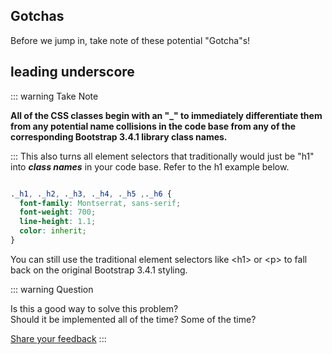 ## Gotchas

Before we jump in, take note of these potential "Gotcha"s! 

## leading underscore

::: warning Take Note 

**All of the CSS classes begin with an "_" to immediately differentiate them from any potential name collisions in the code base from any of the corresponding Bootstrap 3.4.1 library class names.**


:::
This also turns all element selectors that traditionally would just be "h1" into **_class names_** in your code base. Refer to the h1 example below. 

```css 

._h1, ._h2, ._h3, ._h4, ._h5 ,._h6 {
  font-family: Montserrat, sans-serif;
  font-weight: 700;
  line-height: 1.1;
  color: inherit;
}
```
You can still use the traditional element selectors like \<h1\> or \<p\> to fall back on the original Bootstrap 3.4.1 styling. 

::: warning Question 

Is this a good way to solve this problem? <br>
Should it be implemented all of the time? Some of the time? 
<br><div></div>
[Share your feedback](./../contact.md)
:::


